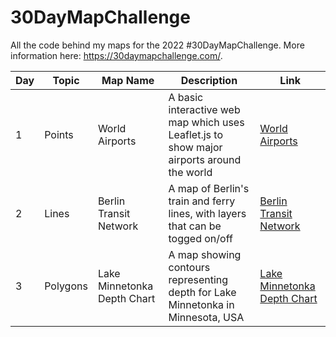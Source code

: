 # 30DayMapChallenge
All the code behind my maps for the 2022 #30DayMapChallenge. More information here: https://30daymapchallenge.com/.

| **Day** | **Topic** | **Map Name**                | **Description**                                                                           | **Link**                                                                                 |
|---------|-----------|-----------------------------|-------------------------------------------------------------------------------------------|------------------------------------------------------------------------------------------|
| 1       | Points    | World Airports              | A basic interactive web map which uses Leaflet.js to show major airports around the world | [World Airports](https://www.carston.org/30DayMapChallenge/day_01_points)                |
| 2       | Lines     | Berlin Transit Network      | A map of Berlin's train and ferry lines, with layers that can be togged on/off            | [Berlin Transit Network](https://www.carston.org/30DayMapChallenge/day_02_lines)         |
| 3       | Polygons  | Lake Minnetonka Depth Chart | A map showing contours representing depth for Lake Minnetonka in Minnesota, USA           | [Lake Minnetonka Depth Chart](https://www.carston.org/30DayMapChallenge/day_03_polygons) |
